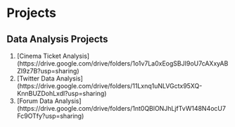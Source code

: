 # Projects
## Data Analysis Projects
<ol>
<li>[Cinema Ticket Analysis](https://drive.google.com/drive/folders/1o1v7La0xEogSBJI9oU7cAXxyABZI9z7B?usp=sharing)</li>
<li>[Twitter Data Analysis](https://drive.google.com/drive/folders/11Lxnq1uNLVGctx95XQ-KnnBUZDohLxdl?usp=sharing)</li>
<li>[Forum Data Analysis](https://drive.google.com/drive/folders/1nt0QBlONJhLjfTvW148N4ocU7Fc9OTfy?usp=sharing)</li>
</ol>
